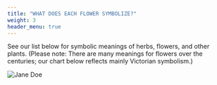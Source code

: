 ```yaml
---
title: "WHAT DOES EACH FLOWER SYMBOLIZE?"
weight: 3
header_menu: true
---
```

See our list below for symbolic meanings of herbs, flowers, and other plants. (Please note: There are many meanings for flowers over the centuries; our chart below reflects mainly Victorian symbolism.)

![Jane Doe](images/symbolism.jpg)
